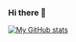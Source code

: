 ### Hi there 👋

[![My GitHub stats](https://github-readme-stats.vercel.app/api?username=khatrigaurav)](https://github.com/khatrigaurav/github-readme-stats&show_icons=true&theme=dracula)
